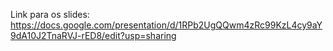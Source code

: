 Link para os slides: https://docs.google.com/presentation/d/1RPb2UgQQwm4zRc99KzL4cy9aY9dA10J2TnaRVJ-rED8/edit?usp=sharing
